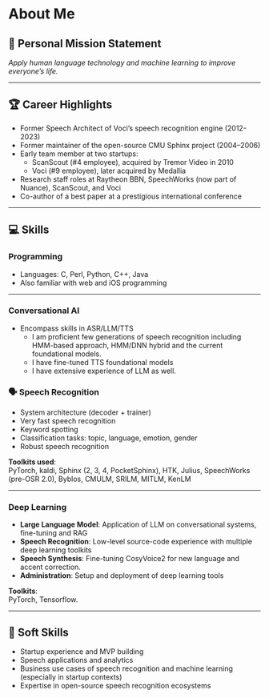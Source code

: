 # About Me

## 🧭 Personal Mission Statement

*Apply human language technology and machine learning to improve everyone’s life.*

---

## 🏆 Career Highlights

- Former Speech Architect of Voci’s speech recognition engine (2012-2023)
- Former maintainer of the open-source CMU Sphinx project (2004–2006)  
- Early team member at two startups:
  - ScanScout (#4 employee), acquired by Tremor Video in 2010  
  - Voci (#9 employee), later acquired by Medallia  
- Research staff roles at Raytheon BBN, SpeechWorks (now part of Nuance), ScanScout, and Voci  
- Co-author of a best paper at a prestigious international conference  

---

## 💻 Skills

### Programming

- Languages: C, Perl, Python, C++, Java  
- Also familiar with web and iOS programming

---

### Conversational AI
- Encompass skills in ASR/LLM/TTS
  - I am proficient few generations of speech recognition including HMM-based approach, HMM/DNN hybrid and the current foundational models.
  - I have fine-tuned TTS foundational models
  - I have extensive experience of LLM as well.


### 🗣️ Speech Recognition

- System architecture (decoder + trainer)
- Very fast speech recognition
- Keyword spotting
- Classification tasks: topic, language, emotion, gender
- Robust speech recognition

**Toolkits used**:  
PyTorch, kaldi, Sphinx (2, 3, 4, PocketSphinx), HTK, Julius, SpeechWorks (pre-OSR 2.0), Byblos, CMULM, SRILM, MITLM, KenLM

---

### Deep Learning

- **Large Language Model**: Application of LLM on conversational systems, fine-tuning and RAG
- **Speech Recognition**: Low-level source-code experience with multiple deep learning toolkits
- **Speech Synthesis**: Fine-tuning CosyVoice2 for new language and accent correction.
- **Administration**: Setup and deployment of deep learning tools

**Toolkits**:  
PyTorch, Tensorflow.

---

## 💬 Soft Skills

- Startup experience and MVP building
- Speech applications and analytics
- Business use cases of speech recognition and machine learning (especially in startup contexts)
- Expertise in open-source speech recognition ecosystems
